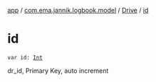 [app](../../index.md) / [com.ema.jannik.logbook.model](../index.md) / [Drive](index.md) / [id](./id.md)

# id

`var id: `[`Int`](https://kotlinlang.org/api/latest/jvm/stdlib/kotlin/-int/index.html)

dr_id, Primary Key, auto increment

